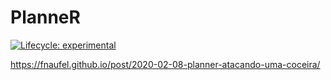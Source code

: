 
<!-- README.md is generated from README.Rmd. Please edit that file -->

# PlanneR

<!-- badges: start -->

[![Lifecycle:
experimental](https://img.shields.io/badge/lifecycle-experimental-orange.svg)](https://lifecycle.r-lib.org/articles/stages.html#experimental)
<!-- badges: end -->

<https://fnaufel.github.io/post/2020-02-08-planner-atacando-uma-coceira/>
